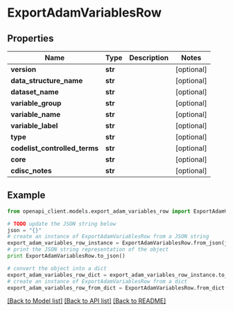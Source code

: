 # ExportAdamVariablesRow


## Properties
Name | Type | Description | Notes
------------ | ------------- | ------------- | -------------
**version** | **str** |  | [optional] 
**data_structure_name** | **str** |  | [optional] 
**dataset_name** | **str** |  | [optional] 
**variable_group** | **str** |  | [optional] 
**variable_name** | **str** |  | [optional] 
**variable_label** | **str** |  | [optional] 
**type** | **str** |  | [optional] 
**codelist_controlled_terms** | **str** |  | [optional] 
**core** | **str** |  | [optional] 
**cdisc_notes** | **str** |  | [optional] 

## Example

```python
from openapi_client.models.export_adam_variables_row import ExportAdamVariablesRow

# TODO update the JSON string below
json = "{}"
# create an instance of ExportAdamVariablesRow from a JSON string
export_adam_variables_row_instance = ExportAdamVariablesRow.from_json(json)
# print the JSON string representation of the object
print ExportAdamVariablesRow.to_json()

# convert the object into a dict
export_adam_variables_row_dict = export_adam_variables_row_instance.to_dict()
# create an instance of ExportAdamVariablesRow from a dict
export_adam_variables_row_from_dict = ExportAdamVariablesRow.from_dict(export_adam_variables_row_dict)
```
[[Back to Model list]](../README.md#documentation-for-models) [[Back to API list]](../README.md#documentation-for-api-endpoints) [[Back to README]](../README.md)


